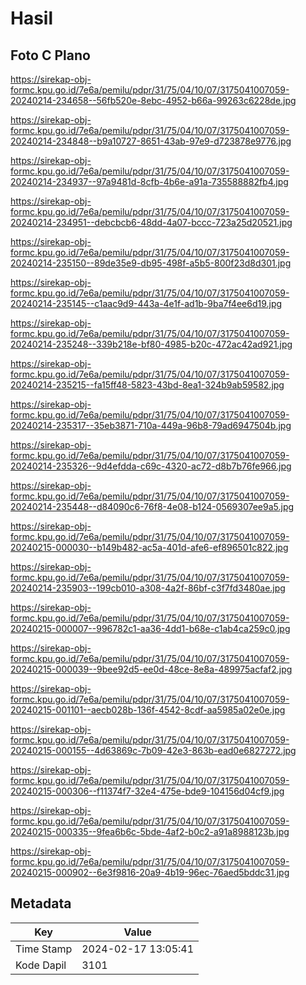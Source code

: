 # Hasil

## Foto C Plano

https://sirekap-obj-formc.kpu.go.id/7e6a/pemilu/pdpr/31/75/04/10/07/3175041007059-20240214-234658--56fb520e-8ebc-4952-b66a-99263c6228de.jpg

https://sirekap-obj-formc.kpu.go.id/7e6a/pemilu/pdpr/31/75/04/10/07/3175041007059-20240214-234848--b9a10727-8651-43ab-97e9-d723878e9776.jpg

https://sirekap-obj-formc.kpu.go.id/7e6a/pemilu/pdpr/31/75/04/10/07/3175041007059-20240214-234937--97a9481d-8cfb-4b6e-a91a-735588882fb4.jpg

https://sirekap-obj-formc.kpu.go.id/7e6a/pemilu/pdpr/31/75/04/10/07/3175041007059-20240214-234951--debcbcb6-48dd-4a07-bccc-723a25d20521.jpg

https://sirekap-obj-formc.kpu.go.id/7e6a/pemilu/pdpr/31/75/04/10/07/3175041007059-20240214-235150--89de35e9-db95-498f-a5b5-800f23d8d301.jpg

https://sirekap-obj-formc.kpu.go.id/7e6a/pemilu/pdpr/31/75/04/10/07/3175041007059-20240214-235145--c1aac9d9-443a-4e1f-ad1b-9ba7f4ee6d19.jpg

https://sirekap-obj-formc.kpu.go.id/7e6a/pemilu/pdpr/31/75/04/10/07/3175041007059-20240214-235248--339b218e-bf80-4985-b20c-472ac42ad921.jpg

https://sirekap-obj-formc.kpu.go.id/7e6a/pemilu/pdpr/31/75/04/10/07/3175041007059-20240214-235215--fa15ff48-5823-43bd-8ea1-324b9ab59582.jpg

https://sirekap-obj-formc.kpu.go.id/7e6a/pemilu/pdpr/31/75/04/10/07/3175041007059-20240214-235317--35eb3871-710a-449a-96b8-79ad6947504b.jpg

https://sirekap-obj-formc.kpu.go.id/7e6a/pemilu/pdpr/31/75/04/10/07/3175041007059-20240214-235326--9d4efdda-c69c-4320-ac72-d8b7b76fe966.jpg

https://sirekap-obj-formc.kpu.go.id/7e6a/pemilu/pdpr/31/75/04/10/07/3175041007059-20240214-235448--d84090c6-76f8-4e08-b124-0569307ee9a5.jpg

https://sirekap-obj-formc.kpu.go.id/7e6a/pemilu/pdpr/31/75/04/10/07/3175041007059-20240215-000030--b149b482-ac5a-401d-afe6-ef896501c822.jpg

https://sirekap-obj-formc.kpu.go.id/7e6a/pemilu/pdpr/31/75/04/10/07/3175041007059-20240214-235903--199cb010-a308-4a2f-86bf-c3f7fd3480ae.jpg

https://sirekap-obj-formc.kpu.go.id/7e6a/pemilu/pdpr/31/75/04/10/07/3175041007059-20240215-000007--996782c1-aa36-4dd1-b68e-c1ab4ca259c0.jpg

https://sirekap-obj-formc.kpu.go.id/7e6a/pemilu/pdpr/31/75/04/10/07/3175041007059-20240215-000039--9bee92d5-ee0d-48ce-8e8a-489975acfaf2.jpg

https://sirekap-obj-formc.kpu.go.id/7e6a/pemilu/pdpr/31/75/04/10/07/3175041007059-20240215-001101--aecb028b-136f-4542-8cdf-aa5985a02e0e.jpg

https://sirekap-obj-formc.kpu.go.id/7e6a/pemilu/pdpr/31/75/04/10/07/3175041007059-20240215-000155--4d63869c-7b09-42e3-863b-ead0e6827272.jpg

https://sirekap-obj-formc.kpu.go.id/7e6a/pemilu/pdpr/31/75/04/10/07/3175041007059-20240215-000306--f11374f7-32e4-475e-bde9-104156d04cf9.jpg

https://sirekap-obj-formc.kpu.go.id/7e6a/pemilu/pdpr/31/75/04/10/07/3175041007059-20240215-000335--9fea6b6c-5bde-4af2-b0c2-a91a8988123b.jpg

https://sirekap-obj-formc.kpu.go.id/7e6a/pemilu/pdpr/31/75/04/10/07/3175041007059-20240215-000902--6e3f9816-20a9-4b19-96ec-76aed5bddc31.jpg


## Metadata

| Key        | Value               |
| ---------- | ------------------- |
| Time Stamp | 2024-02-17 13:05:41 |
| Kode Dapil | 3101                |




